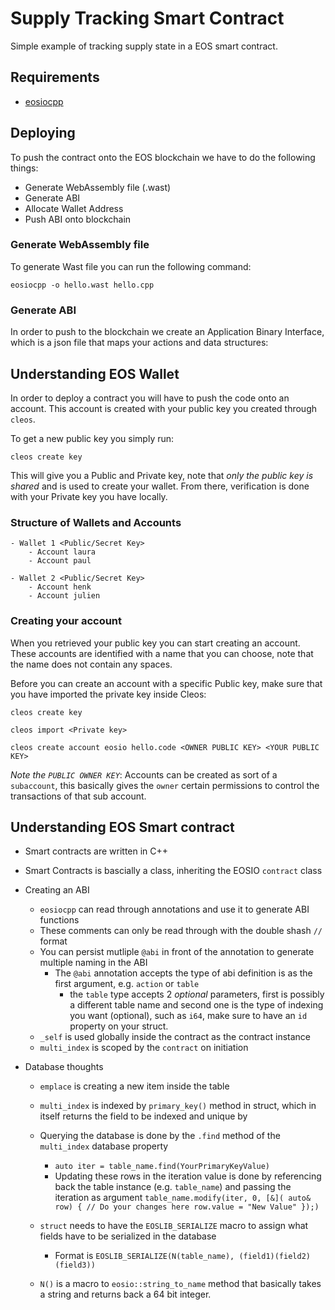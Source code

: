 # Supply Tracking Smart Contract

Simple example of tracking supply state in a EOS smart contract.

## Requirements

- [eosiocpp](https://github.com/EOSIO/eos/wiki/Programs-&-Tools#eosiocpp)



## Deploying

To push the contract onto the EOS blockchain we have to do the following things:

- Generate WebAssembly file (.wast)
- Generate ABI
- Allocate Wallet Address
- Push ABI onto blockchain


### Generate WebAssembly file

To generate Wast file you can run the following command:
```
eosiocpp -o hello.wast hello.cpp
```

### Generate ABI

In order to push to the blockchain we create an Application Binary Interface, which is a json file that maps your actions and data structures:



## Understanding EOS Wallet

In order to deploy a contract you will have to push the code onto an account. This account is created with your public key you created through `cleos`.

To get a new public key you simply run:
```
cleos create key
```

This will give you a Public and Private key, note that *only the public key is shared* and is used to create your wallet. From there, verification is done with your Private key you have locally.

### Structure of Wallets and Accounts

```
- Wallet 1 <Public/Secret Key>
	- Account laura
	- Account paul

- Wallet 2 <Public/Secret Key>
	- Account henk
	- Account julien
```

### Creating your account
When you retrieved your public key you can start creating an account. These accounts are identified with a name that you can choose, note that the name does not contain any spaces.

Before you can create an account with a specific Public key, make sure that you have imported the private key inside Cleos:
```
cleos create key
```
```
cleos import <Private key>
```

```
cleos create account eosio hello.code <OWNER PUBLIC KEY> <YOUR PUBLIC KEY>
```

*Note the `PUBLIC OWNER KEY`*: Accounts can be created as sort of a `subaccount`, this basically gives the `owner` certain permissions to control the transactions of that sub account.


## Understanding EOS Smart contract

- Smart contracts are written in C++
- Smart Contracts is bascially a class, inheriting the EOSIO `contract` class

- Creating an ABI
	- `eosiocpp` can read through annotations and use it to generate ABI functions
	- These comments can only be read through with the double shash `//` format
	- You can persist mutliple `@abi` in front of the annotation to generate multiple naming in the ABI
		- The `@abi` annotation accepts the type of abi definition is as the first argument, e.g. `action` or `table`
			- the `table` type accepts 2 *optional* parameters, first is possibly a different table name and second one is the type of indexing you want (optional), such as `i64`, make sure to have an `id` property on your struct.
	- `_self` is used globally inside the contract as the contract instance
	- `multi_index` is scoped by the `contract` on initiation


- Database thoughts
	- `emplace` is creating a new item inside the table
	- `multi_index` is indexed by `primary_key()` method in struct, which in itself returns the field to be indexed and unique by
	- Querying the database is done by the `.find` method of the `multi_index` database property
		- `auto iter = table_name.find(YourPrimaryKeyValue)`
		- Updating these rows in the iteration value is done by referencing back the table instance (e.g. `table_name`) and passing the iteration as argument ```table_name.modify(iter, 0, [&]( auto& row) {
               // Do your changes here
              row.value = "New Value"
            });)```

    - `struct` needs to have the `EOSLIB_SERIALIZE` macro to assign what fields have to be serialized in the database
    	- Format is `EOSLIB_SERIALIZE(N(table_name), (field1)(field2)(field3))`
    - `N()` is a macro to `eosio::string_to_name` method that basically takes a string and returns back a 64 bit integer.


